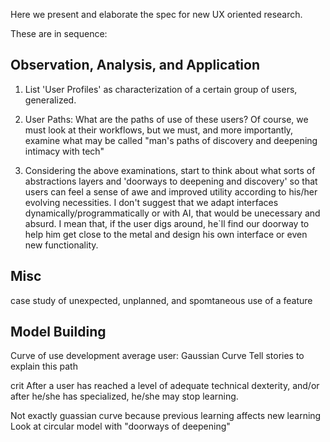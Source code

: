 


Here we present and elaborate the spec for new UX oriented research. 

These are in sequence: 

## Observation, Analysis, and Application
1. List 'User Profiles' as characterization of a certain group of users, generalized.

2. User Paths: What are the paths of use of these users? Of course, we must look at their workflows, but we must, and more importantly, examine what may be called "man's paths of discovery and deepening intimacy with tech"

3. Considering the above examinations, start to think about what sorts of abstractions layers and 'doorways to deepening and discovery' so that users can feel a sense of awe and improved utility according to his/her evolving necessities. I don't suggest that we adapt interfaces dynamically/programmatically or with AI, that would be unecessary and absurd. I mean that, if the user digs around, he`ll find our doorway to help him get close to the metal and design his own interface or even new functionality.


## Misc
case study of unexpected, unplanned, and spomtaneous use of a feature



## Model Building

Curve of use development
average user:
Gaussian Curve
Tell stories to explain this path


crit
After a user has reached a level of adequate technical dexterity, and/or after he/she has specialized, he/she may stop learning.

Not exactly guassian curve because previous learning affects new learning
Look at circular model with "doorways of deepening"
